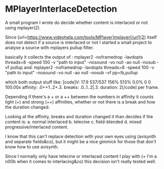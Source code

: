 # MPlayerInterlaceDetection
A small program I wrote do decide whether content is interlaced or not using mplayer(2). 

Since [url=https://www.videohelp.com/tools/MPlayer]mplayer[/url](2) itself does not detect if a source is interlaced or not I started a small project to analyse a source with mplayers pullup filter.

basically it collects the output of :
mplayer2 -noframedrop -lavdopts threads=8 -speed 100 -v "path to input" -nosound -vo null -ao null -nosub -vf pullup
and:
mplayer2 -noframedrop -lavdopts threads=8 -speed 100 -v "path  to input" -nosound -vo null -ao null -nosub -vf pp=lb,pullup

which both output stuff like:
[code]V:  17.9 537/537 156% 513%  0.0% 0 0 100.00x
affinity: .0++1..2+.3.
breaks:   .0..1..2|.3.
duration: 2[/code]
per frame.

Depending if there's a + or a ++ between the numbers in affinity it counts light (+) and strong (++) affinities, whether or not there is a break and how the duration changed.

Looking at the affinity, breaks and duration changed it than decides if the content is:
a. normal interlaced
b. telecine
c. field-blended
d. mixed progressive/interlaced
content.

I know that this can't replace detection with your own eyes using (avisynth and separate fields&co), but it might be a nice gimmick for those that don't know how to use avisynth.

Since I normally only have telecine or interlaced content I play with (+ I'm a n00b when it comes to interlacing&co) this decision isn't really tested well.
